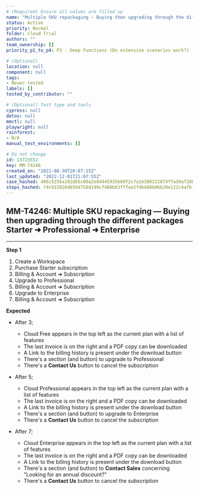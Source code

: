 ```yaml
---
# (Required) Ensure all values are filled up
name: "Multiple SKU repackaging — Buying then upgrading through the different packages Starter ➜ Professional ➜ Enterprise"
status: Active
priority: Normal
folder: Cloud Trial
authors: ""
team_ownership: []
priority_p1_to_p4: P3 - Deep Functions (Do extensive scenarios work?)

# (Optional)
location: null
component: null
tags:
- Never tested
labels: []
tested_by_contributor: ""

# (Optional) Test type and tools
cypress: null
detox: null
mmctl: null
playwright: null
rainforest:
- N/A
manual_test_environments: []

# Do not change
id: 13723552
key: MM-T4246
created_on: "2021-08-30T20:07:15Z"
last_updated: "2022-12-01T21:07:55Z"
case_hashed: 486c5256a182d65c00a2e8d445935b89f2cfa16380122874ffa50af20891702e2fc3fcb07ddd060ca4b0dba2ff18c3a4
steps_hashed: 74c915826d656d758d199cf480b83fffaa1f4b488b06b20e122c4afbf251a650463b9db29d14462c8ffadd8d6e1164a0
---
```


<!-- (Auto-generated) Based on frontmatter's "key" and "name" -->

## MM-T4246: Multiple SKU repackaging — Buying then upgrading through the different packages Starter ➜ Professional ➜ Enterprise

---

**Step 1**

1. Create a Workspace
2. Purchase Starter subscription
3. Billing & Account ➜ Subscription
4. Upgrade to Professional
5. Billing & Account ➜ Subscription
6. Upgrade to Enterprise
7. Billing & Account ➜ Subscription

**Expected**

- After 3;

  - Cloud Free appears in the top left as the current plan with a list of features
  - The last invoice is on the right and a PDF copy can be downloaded
  - A Link to the billing history is present under the download button
  - There's a section (and button) to upgrade to Professional
  - There's a **Contact Us** button to cancel the subscription

- After 5;

  - Cloud Professional appears in the top left as the current plan with a list of features
  - The last invoice is on the right and a PDF copy can be downloaded
  - A Link to the billing history is present under the download button
  - There's a section (and button) to upgrade to Enterprise
  - There's a **Contact Us** button to cancel the subscription

- After 7;

  - Cloud Enterprise appears in the top left as the current plan with a list of features
  - The last invoice is on the right and a PDF copy can be downloaded
  - A Link to the billing history is present under the download button
  - There's a section (and button) to **Contact Sales** concerning "Looking for an annual discount?"
  - There's a **Contact Us** button to cancel the subscription
